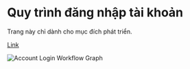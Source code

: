 # Quy trình đăng nhập tài khoản

Trang này chỉ dành cho mục đích phát triển.

[Link](https://excalidraw.com/#json=yaVxeJhtQEzD6zsBT_kZg,_Tr2y72VxUOmDTkJ1CozmA)

<!-- markdownlint-disable MD033 -->
<p></p>

![Account Login Workflow Graph](../src/assets/images/Workflow.png)
